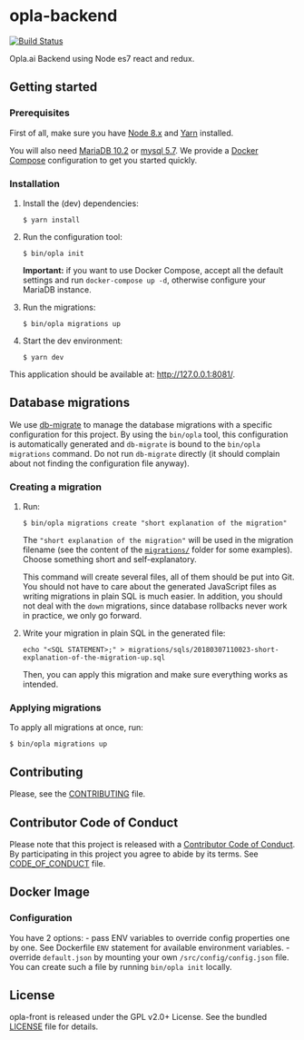 # opla-backend

[![Build
Status](https://travis-ci.org/Opla/backend.svg?branch=master)](https://travis-ci.org/Opla/backend)

Opla.ai Backend using Node es7 react and redux.


## Getting started

### Prerequisites

First of all, make sure you have [Node 8.x](https://nodejs.org/en/download/) and
[Yarn](https://yarnpkg.com/en/docs/install) installed.

You will also need [MariaDB 10.2](https://mariadb.org/) or [mysql 5.7](https://www.mysql.com/). We provide a [Docker
Compose](https://docs.docker.com/compose/) configuration to get you started
quickly.

### Installation

1. Install the (dev) dependencies:

    ```
    $ yarn install
    ```

2. Run the configuration tool:

   ```
   $ bin/opla init
   ```

   **Important:** if you want to use Docker Compose, accept all the default
   settings and run `docker-compose up -d`, otherwise configure your MariaDB
   instance.

3. Run the migrations:

   ```
   $ bin/opla migrations up
   ```

4. Start the dev environment:

    ```
    $ yarn dev
    ```

This application should be available at: http://127.0.0.1:8081/.


## Database migrations

We use [db-migrate](http://db-migrate.readthedocs.io/en/latest/) to manage the
database migrations with a specific configuration for this project. By using the
`bin/opla` tool, this configuration is automatically generated and `db-migrate`
is bound to the `bin/opla migrations` command. Do not run `db-migrate` directly
(it should complain about not finding the configuration file anyway).

### Creating a migration

1. Run:

   ```
   $ bin/opla migrations create "short explanation of the migration"
   ```

   The `"short explanation of the migration"` will be used in the migration
   filename (see the content of the [`migrations/`](migrations/) folder for some
   examples). Choose something short and self-explanatory.

   This command will create several files, all of them should be put into Git.
   You should not have to care about the generated JavaScript files as writing
   migrations in plain SQL is much easier. In addition, you should not deal with
   the `down` migrations, since database rollbacks never work in practice, we
   only go forward.

2. Write your migration in plain SQL in the generated file:


   ```
   echo "<SQL STATEMENT>;" > migrations/sqls/20180307110023-short-explanation-of-the-migration-up.sql
   ```

   Then, you can apply this migration and make sure everything works as
   intended.

### Applying migrations

To apply all migrations at once, run:

   ```
   $ bin/opla migrations up
   ```


## Contributing

Please, see the [CONTRIBUTING](CONTRIBUTING.md) file.


## Contributor Code of Conduct

Please note that this project is released with a [Contributor Code of
Conduct](http://contributor-covenant.org/). By participating in this project you
agree to abide by its terms. See [CODE_OF_CONDUCT](CODE_OF_CONDUCT.md) file.

## Docker Image

### Configuration
You have 2 options: 
    - pass ENV variables to override config properties one by one. See Dockerfile `ENV` statement for available environment variables.
    - override `default.json` by mounting your own `/src/config/config.json` file. You can create such a file by running `bin/opla init` locally.

## License

opla-front is released under the GPL v2.0+ License. See the bundled
[LICENSE](LICENSE) file for details.
